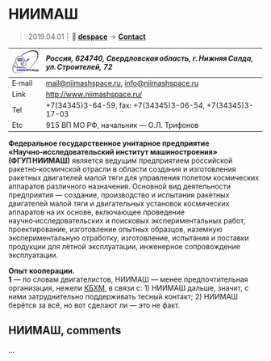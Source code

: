 # НИИМАШ
> 2019.04.01 ┊ **🚀 [despace](index.md)** → **[Contact](contact.md)**

|[![](f/contact/n/niimash_logo1_thumb.jpg)](f/contact/n/niimash_logo1.png)|*Россия, 624740, Свердловская область, г. Нижняя Салда, ул. Строителей, 72*|
|:--|:--|
|E‑mail| <mail@niimashspace.ru>, <info@niimashspace.ru> |
|Link| <http://www.niimashspace.ru/>  |
|Tel| +7(34345)3-64-59, fax: +7(34345)3-06-54, +7(34345)3-17-03  |
|Etc| 915 ВП МО РФ, начальник — О.Л. Трифонов  |

**Федеральное государственное унитарное предприятие «Научно‑исследовательский институт машиностроения» (ФГУП НИИМАШ)** является ведущим предприятием российской ракетно‑космичской отрасли в области создания и изготовления ракетных двигателей малой тяги для управления полетом космических аппаратов различного назначения. Основной вид деятельности предприятия — создание, производство и испытания ракетных двигателей малой тяги и двигательных установок космических аппаратов на их основе, включающее проведение научно‑исследовательских и поисковых экспериментальных работ, проектирование, изготовление опытных образцов, наземную экспериментальную отработку, изготовление, испытания и поставки продукции для лётной эксплуатации, инженерное сопровождение эксплуатации.

**Опыт кооперации.**  
**1** — по словам двигателистов, НИИМАШ — менее предпочтительная организация, нежели [КБХМ](кбхм.md), в связи с: 1) НИИМАШ дальше, значит, с ними затруднительно поддерживать тесный контакт; 2) НИИМАШ берётся за всё, но вот сделают ли — это не факт.


<p style="page-break-after:always"> </p>

## НИИМАШ, comments

…
